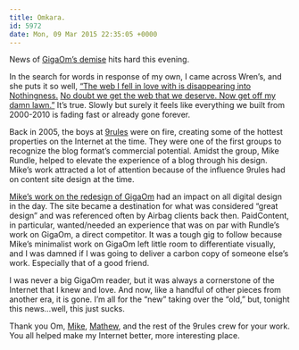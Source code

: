 ```yaml
---
title: Omkara.
id: 5972
date: Mon, 09 Mar 2015 22:35:05 +0000
---
```


News of [GigaOm’s demise](https://gigaom.com/2015/03/09/about-gigaom/) hits hard this evening.  

In the search for words in response of my own, I came across Wren’s, and she puts it so well, [“The web I fell in love with is disappearing into Nothingness.](https://twitter.com/heywren/status/575126270985441280) [No doubt we get the web that we deserve. Now get off my damn lawn.”](https://twitter.com/heywren/status/575127132055040000) It’s true. Slowly but surely it feels like everything we built from 2000-2010 is fading fast or already gone forever.  

Back in 2005, the boys at [9rules](http://9rules.com/about/) were on fire, creating some of the hottest properties on the Internet at the time. They were one of the first groups to recognize the blog format’s commercial potential. Amidst the group, Mike Rundle, helped to elevate the experience of a blog through his design. Mike’s work attracted a lot of attention because of the influence 9rules had on content site design at the time.  

[Mike’s work on the redesign of GigaOm](https://gigaom.com/2005/10/17/why-less-is-more/) had an impact on all digital design in the day. The site became a destination for what was considered “great design” and was referenced often by Airbag clients back then. PaidContent, in particular, wanted/needed an experience that was on par with Rundle’s work on GigaOm, a direct competitor. It was a tough gig to follow because Mike’s minimalist work on GigaOm left little room to differentiate visually, and I was damned if I was going to deliver a carbon copy of someone else’s work. Especially that of a good friend.  

I was never a big GigaOm reader, but it was always a cornerstone of the Internet that I knew and love. And now, like a handful of other pieces from another era, it is gone. I’m all for the “new” taking over the “old,” but, tonight this news…well, this just sucks.  

Thank you Om, [Mike](https://twitter.com/flyosity), [Mathew](http://www.twitter.com/matto), and the rest of the 9rules crew for your work. You all helped make my Internet better, more interesting place.





